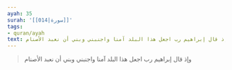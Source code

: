 ```yaml
---
ayah: 35
surah: '[[014|سورة]]'
tags:
- quran/ayah
text: وإذ قال إبراهيم رب اجعل هذا البلد آمنا واجنبني وبني أن نعبد الأصنام
---
```

> وإذ قال إبراهيم رب اجعل هذا البلد آمنا واجنبني وبني أن نعبد الأصنام
